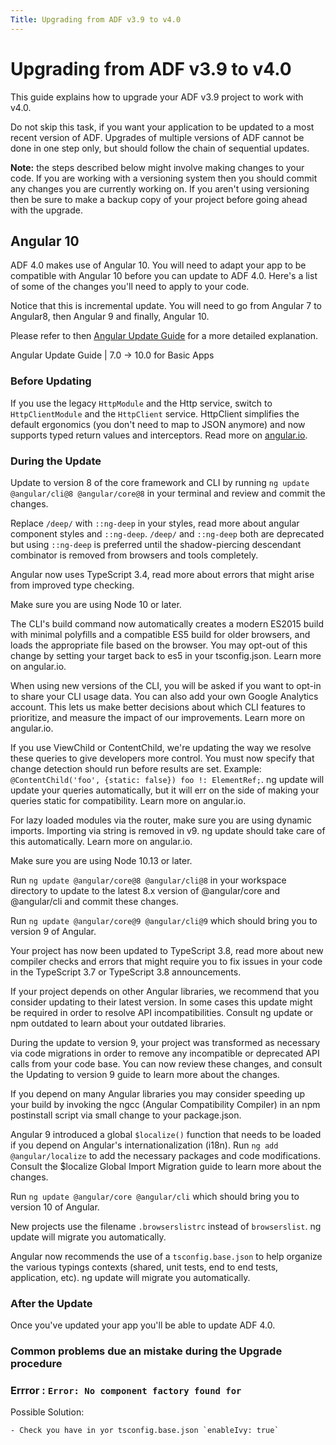 ```yaml
---
Title: Upgrading from ADF v3.9 to v4.0
---
```


# Upgrading from ADF v3.9 to v4.0

This guide explains how to upgrade your ADF v3.9 project to work with v4.0.

Do not skip this task, if you want your application to be updated to a most recent version of ADF. 
Upgrades of multiple versions of ADF cannot be done in one step only, but should follow the chain of sequential updates. 

**Note:** the steps described below might involve making changes
to your code. If you are working with a versioning system then you should
commit any changes you are currently working on. If you aren't using versioning
then be sure to make a backup copy of your project before going ahead with the
upgrade.

## Angular 10

ADF 4.0 makes use of Angular 10. You will need to adapt your app to be compatible with Angular 10 before you can update to ADF 4.0.
Here's a list of some of the changes you'll need to apply to your code. 

Notice that this is incremental update. You will need to go from Angular 7 to Angular8, then Angular 9 and finally, Angular 10.

Please refer to then [Angular Update Guide](https://update.angular.io/#7.0:10.0) for a more detailed explanation.

Angular Update Guide | 7.0 -> 10.0 for Basic Apps

### Before Updating

If you use the legacy `HttpModule` and the Http service, switch to `HttpClientModule` and the `HttpClient` service. 
HttpClient simplifies the default ergonomics (you don't need to map to JSON anymore) and now supports typed return values and interceptors. 
Read more on [angular.io](https://angular.io/).

### During the Update

Update to version 8 of the core framework and CLI by running `ng update @angular/cli@8 @angular/core@8` in your terminal and review and commit the changes.

Replace `/deep/` with `::ng-deep` in your styles, read more about angular component styles and `::ng-deep`. `/deep/` and `::ng-deep` both are deprecated but using `::ng-deep` is preferred until the shadow-piercing descendant combinator is removed from browsers and tools completely.

Angular now uses TypeScript 3.4, read more about errors that might arise from improved type checking.

Make sure you are using Node 10 or later.

The CLI's build command now automatically creates a modern ES2015 build with minimal polyfills and a compatible ES5 build for older browsers, and loads the appropriate file based on the browser. You may opt-out of this change by setting your target back to es5 in your tsconfig.json. Learn more on angular.io.

When using new versions of the CLI, you will be asked if you want to opt-in to share your CLI usage data. You can also add your own Google Analytics account. This lets us make better decisions about which CLI features to prioritize, and measure the impact of our improvements. Learn more on angular.io.

If you use ViewChild or ContentChild, we're updating the way we resolve these queries to give developers more control. You must now specify that change detection should run before results are set. Example: `@ContentChild('foo', {static: false}) foo !: ElementRef;`. ng update will update your queries automatically, but it will err on the side of making your queries static for compatibility. Learn more on angular.io.

For lazy loaded modules via the router, make sure you are using dynamic imports. Importing via string is removed in v9. ng update should take care of this automatically. Learn more on angular.io.

Make sure you are using Node 10.13 or later.

Run `ng update @angular/core@8 @angular/cli@8` in your workspace directory to update to the latest 8.x version of @angular/core and @angular/cli and commit these changes.

Run `ng update @angular/core@9 @angular/cli@9` which should bring you to version 9 of Angular.

Your project has now been updated to TypeScript 3.8, read more about new compiler checks and errors that might require you to fix issues in your code in the TypeScript 3.7 or TypeScript 3.8 announcements.

If your project depends on other Angular libraries, we recommend that you consider updating to their latest version. In some cases this update might be required in order to resolve API incompatibilities. Consult ng update or npm outdated to learn about your outdated libraries.

During the update to version 9, your project was transformed as necessary via code migrations in order to remove any incompatible or deprecated API calls from your code base. You can now review these changes, and consult the Updating to version 9 guide to learn more about the changes.

If you depend on many Angular libraries you may consider speeding up your build by invoking the ngcc (Angular Compatibility Compiler) in an npm postinstall script via small change to your package.json.

Angular 9 introduced a global `$localize()` function that needs to be loaded if you depend on Angular's internationalization (i18n). Run `ng add @angular/localize` to add the necessary packages and code modifications. Consult the $localize Global Import Migration guide to learn more about the changes.

Run `ng update @angular/core @angular/cli` which should bring you to version 10 of Angular.

New projects use the filename `.browserslistrc` instead of `browserslist`. ng update will migrate you automatically.

Angular now recommends the use of a `tsconfig.base.json` to help organize the various typings contexts (shared, unit tests, end to end tests, application, etc). ng update will migrate you automatically.

### After the Update

Once you've updated your app you'll be able to update ADF 4.0.

### Common problems due an mistake during the Upgrade procedure

### Errror : `Error: No component factory found for`

Possible Solution:

    - Check you have in yor tsconfig.base.json `enableIvy: true`
